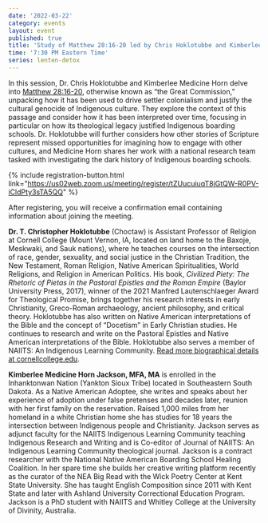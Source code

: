 ```yaml
---
date: '2022-03-22'
category: events
layout: event
published: true
title: 'Study of Matthew 28:16-20 led by Chris Hoklotubbe and Kimberlee Medicine Horn'
time: '7:30 PM Eastern Time'
series: lenten-detox
---
```

In this session, Dr. Chris Hoklotubbe and Kimberlee Medicine Horn delve into [Matthew 28:16-20](https://bible.oremus.org/?ql=512465229), otherwise known as “the Great Commission,” unpacking how it has been used to drive settler colonialism and justify the cultural genocide of Indigenous culture. They explore the context of this passage and consider how it has been interpreted over time, focusing in particular on how its theological legacy justified Indigenous boarding schools. Dr. Hoklotubbe will further considers how other stories of Scripture represent missed opportunities for imagining how to engage with other cultures, and Medicine Horn shares her work with a national research team tasked with investigating the dark history of Indigenous boarding schools.

{% include registration-button.html link="https://us02web.zoom.us/meeting/register/tZUucuiuqT8jGtQW-R0PV-iCldPty3sTA5QQ" %}

After registering, you will receive a confirmation email containing information about joining the meeting.

**Dr. T. Christopher Hoklotubbe** (Choctaw) is Assistant Professor of Religion at Cornell College (Mount Vernon, IA, located on land home to the Baxoje, Meskwaki, and Sauk nations), where he teaches courses on the intersection of race, gender, sexuality, and social justice in the Christian Tradition, the New Testament, Roman Religion, Native American Spiritualities, World Religions, and Religion in American Politics. His book, _Civilized Piety: The Rhetoric of Pietas in the Pastoral Epistles and the Roman Empire_ (Baylor University Press, 2017), winner of the 2021 Manfred Lautenschlaeger Award for Theological Promise, brings together his research interests in early Christianity, Greco-Roman archaeology, ancient philosophy, and critical theory. Hoklotubbe has also written on Native American interpretations of the Bible and the concept of “Docetism” in Early Christian studies. He continues to research and write on the Pastoral Epistles and Native American interpretations of the Bible. Hoklotubbe also serves a member of NAIITS: An Indigenous Learning Community. [Read more biographical details at cornellcollege.edu](https://www.cornellcollege.edu/academics/our-faculty/faculty-profile/index.php/show/choklotubbe). 

**Kimberlee Medicine Horn Jackson, MFA, MA** is enrolled in the Inhanktonwan Nation (Yankton Sioux Tribe) located in Southeastern South Dakota. As a Native American Adoptee, she writes and speaks about her experience of adoption under false pretenses and decades later, reunion with her first family on the reservation. Raised 1,000 miles from her homeland in a white Christian home she has studies for 18 years the intersection between Indigenous people and Christianity. Jackson serves as adjunct faculty for the NAIITS Indigenous Learning Community teaching Indigenous Research and Writing and is Co-editor of Journal of NAIITS: An Indigenous Learning Community theological journal. Jackson is a contract researcher with the National Native American Boarding School Healing Coalition. In her spare time she builds her creative writing platform recently as the curator of the NEA Big Read with the Wick Poetry Center at Kent State University. She has taught English Composition since 2011 with Kent State and later with Ashland University Correctional Education Program. Jackson is a PhD student with NAIITS and Whitley College at the University of Divinity, Australia.
